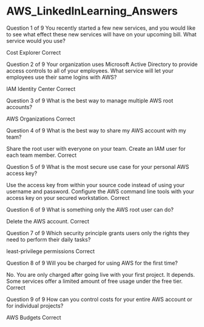# AWS_LinkedlnLearning_Answers

Question 1 of 9
You recently started a few new services, and you would like to see what effect these new services will have on your upcoming bill. What service would you use?

Cost Explorer
Correct


Question 2 of 9
Your organization uses Microsoft Active Directory to provide access controls to all of your employees. What service will let your employees use their same logins with AWS?

IAM Identity Center
Correct

Question 3 of 9
What is the best way to manage multiple AWS root accounts?

AWS Organizations
Correct


Question 4 of 9
What is the best way to share my AWS account with my team?

Share the root user with everyone on your team.
Create an IAM user for each team member.
Correct

Question 5 of 9
What is the most secure use case for your personal AWS access key?

Use the access key from within your source code instead of using your username and password.
Configure the AWS command line tools with your access key on your secured workstation.
Correct

Question 6 of 9
What is something only the AWS root user can do?

Delete the AWS account.
Correct

Question 7 of 9
Which security principle grants users only the rights they need to perform their daily tasks?

least-privilege permissions
Correct

Question 8 of 9
Will you be charged for using AWS for the first time?

No. You are only charged after going live with your first project.
It depends. Some services offer a limited amount of free usage under the free tier.
Correct

Question 9 of 9
How can you control costs for your entire AWS account or for individual projects?

AWS Budgets
Correct
